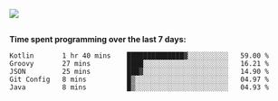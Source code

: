 [![](https://img.shields.io/badge/discord-jonatsp%234844-7289DA?logo=discord)](https://discord.com/users/239510668687048717)

##
**Time spent programming over the last 7 days:**
<!--START_SECTION:waka-->
```text
Kotlin       1 hr 40 mins    ██████████████▓░░░░░░░░░░   59.00 % 
Groovy       27 mins         ████░░░░░░░░░░░░░░░░░░░░░   16.21 % 
JSON         25 mins         ███▓░░░░░░░░░░░░░░░░░░░░░   14.90 % 
Git Config   8 mins          █▒░░░░░░░░░░░░░░░░░░░░░░░   04.97 % 
Java         8 mins          █▒░░░░░░░░░░░░░░░░░░░░░░░   04.93 % 
```
<!--END_SECTION:waka-->
##
